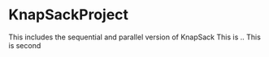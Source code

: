 # KnapSackProject
This includes the sequential and parallel version of KnapSack
This is ..
This is second
